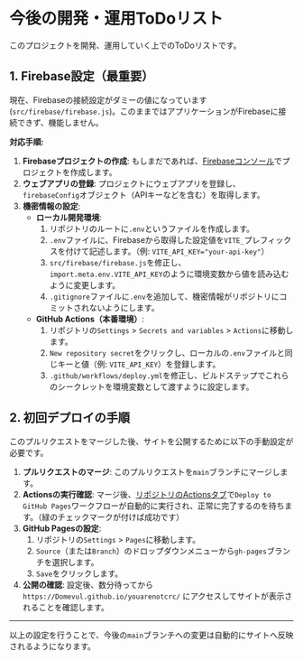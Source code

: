 # 今後の開発・運用ToDoリスト

このプロジェクトを開発、運用していく上でのToDoリストです。

## 1. Firebase設定（最重要）

現在、Firebaseの接続設定がダミーの値になっています (`src/firebase/firebase.js`)。このままではアプリケーションがFirebaseに接続できず、機能しません。

**対応手順:**

1.  **Firebaseプロジェクトの作成**: もしまだであれば、[Firebaseコンソール](https://console.firebase.google.com/)でプロジェクトを作成します。
2.  **ウェブアプリの登録**: プロジェクトにウェブアプリを登録し、`firebaseConfig`オブジェクト（APIキーなどを含む）を取得します。
3.  **機密情報の設定**:
    - **ローカル開発環境**:
      1.  リポジトリのルートに`.env`というファイルを作成します。
      2.  `.env`ファイルに、Firebaseから取得した設定値を`VITE_`プレフィックスを付けて記述します。（例: `VITE_API_KEY="your-api-key"`）
      3.  `src/firebase/firebase.js`を修正し、`import.meta.env.VITE_API_KEY`のように環境変数から値を読み込むように変更します。
      4.  `.gitignore`ファイルに`.env`を追加して、機密情報がリポジトリにコミットされないようにします。
    - **GitHub Actions（本番環境）**:
      1.  リポジトリの`Settings` > `Secrets and variables` > `Actions`に移動します。
      2.  `New repository secret`をクリックし、ローカルの`.env`ファイルと同じキーと値（例: `VITE_API_KEY`）を登録します。
      3.  `.github/workflows/deploy.yml`を修正し、ビルドステップでこれらのシークレットを環境変数として渡すように設定します。

## 2. 初回デプロイの手順

このプルリクエストをマージした後、サイトを公開するために以下の手動設定が必要です。

1.  **プルリクエストのマージ**: このプルリクエストを`main`ブランチにマージします。
2.  **Actionsの実行確認**: マージ後、[リポジトリのActionsタブ](https://github.com/Domevul/youarenotcrc/actions)で`Deploy to GitHub Pages`ワークフローが自動的に実行され、正常に完了するのを待ちます。（緑のチェックマークが付けば成功です）
3.  **GitHub Pagesの設定**:
    1.  リポジトリの`Settings` > `Pages`に移動します。
    2.  `Source`（または`Branch`）のドロップダウンメニューから`gh-pages`ブランチを選択します。
    3.  `Save`をクリックします。
4.  **公開の確認**: 設定後、数分待ってから `https://Domevul.github.io/youarenotcrc/` にアクセスしてサイトが表示されることを確認します。

---

以上の設定を行うことで、今後の`main`ブランチへの変更は自動的にサイトへ反映されるようになります。
